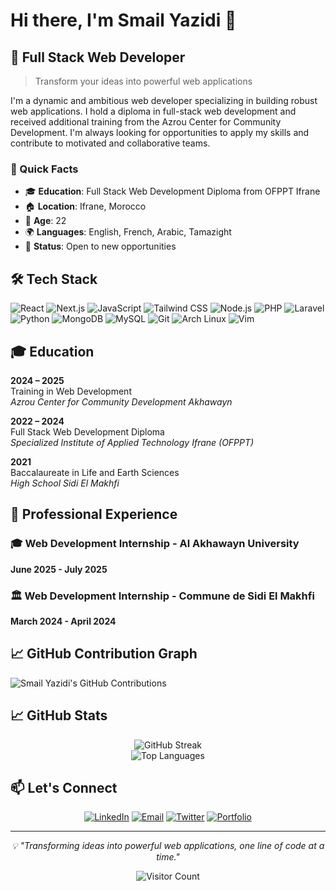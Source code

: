 # Hi there, I'm Smail Yazidi 👋

## 🚀 Full Stack Web Developer
> Transform your ideas into powerful web applications

I'm a dynamic and ambitious web developer specializing in building robust web applications. I hold a diploma in full-stack web development and received additional training from the Azrou Center for Community Development. I'm always looking for opportunities to apply my skills and contribute to motivated and collaborative teams.

### 🌟 Quick Facts
- 🎓 **Education**: Full Stack Web Development Diploma from OFPPT Ifrane
- 🏠 **Location**: Ifrane, Morocco
- 🎂 **Age**: 22
- 🌍 **Languages**: English, French, Arabic, Tamazight
- 💼 **Status**: Open to new opportunities

## 🛠️ Tech Stack

![React](https://img.shields.io/badge/React-20232A?style=for-the-badge&logo=react&logoColor=61DAFB)
![Next.js](https://img.shields.io/badge/Next.js-000000?style=for-the-badge&logo=next.js&logoColor=white)
![JavaScript](https://img.shields.io/badge/JavaScript-F7DF1E?style=for-the-badge&logo=javascript&logoColor=black)
![Tailwind CSS](https://img.shields.io/badge/Tailwind_CSS-38B2AC?style=for-the-badge&logo=tailwind-css&logoColor=white)
![Node.js](https://img.shields.io/badge/Node.js-43853D?style=for-the-badge&logo=node.js&logoColor=white)
![PHP](https://img.shields.io/badge/PHP-777BB4?style=for-the-badge&logo=php&logoColor=white)
![Laravel](https://img.shields.io/badge/Laravel-FF2D20?style=for-the-badge&logo=laravel&logoColor=white)
![Python](https://img.shields.io/badge/Python-3776AB?style=for-the-badge&logo=python&logoColor=white)
![MongoDB](https://img.shields.io/badge/MongoDB-4EA94B?style=for-the-badge&logo=mongodb&logoColor=white)
![MySQL](https://img.shields.io/badge/MySQL-00000F?style=for-the-badge&logo=mysql&logoColor=white)
![Git](https://img.shields.io/badge/Git-F05032?style=for-the-badge&logo=git&logoColor=white)
![Arch Linux](https://img.shields.io/badge/Arch_Linux-1793D1?style=for-the-badge&logo=arch-linux&logoColor=white)
![Vim](https://img.shields.io/badge/VIM-%2311AB00.svg?&style=for-the-badge&logo=vim&logoColor=white)

## 🎓 Education

**2024 – 2025**  
Training in Web Development  
*Azrou Center for Community Development Akhawayn*

**2022 – 2024**  
Full Stack Web Development Diploma  
*Specialized Institute of Applied Technology Ifrane (OFPPT)*

**2021**  
Baccalaureate in Life and Earth Sciences  
*High School Sidi El Makhfi*

## 💼 Professional Experience

### 🎓 Web Development Internship - Al Akhawayn University
**June 2025 - July 2025**

### 🏛️ Web Development Internship - Commune de Sidi El Makhfi
**March 2024 - April 2024**

## 📈 GitHub Contribution Graph

![Smail Yazidi's GitHub Contributions](https://github-readme-activity-graph.vercel.app/graph?username=Smail-Yazidi&theme=react-dark&hide_border=true)

## 📈 GitHub Stats

<div align="center">
  <img src="https://github-readme-streak-stats.herokuapp.com/?user=Smail-Yazidi&theme=radical" alt="GitHub Streak" />
</div>

<div align="center">
  <img src="https://github-readme-stats.vercel.app/api/top-langs/?username=Smail-Yazidi&layout=compact&theme=radical" alt="Top Languages" />
</div>

## 📫 Let's Connect

<div align="center">
  
[![LinkedIn](https://img.shields.io/badge/LinkedIn-0077B5?style=for-the-badge&logo=linkedin&logoColor=white)](https://linkedin.com/in/smail-yazidi/)
[![Email](https://img.shields.io/badge/Email-D14836?style=for-the-badge&logo=gmail&logoColor=white)](mailto:smail.yazidi.contact@gmail.com)
[![Twitter](https://img.shields.io/badge/Twitter-1DA1F2?style=for-the-badge&logo=twitter&logoColor=white)](https://x.com/smail_yazidi)
[![Portfolio](https://img.shields.io/badge/Portfolio-000000?style=for-the-badge&logo=vercel&logoColor=white)](https://smail-yazidi.vercel.app/)

</div>

---

<div align="center">
  <i>💡 "Transforming ideas into powerful web applications, one line of code at a time."</i>
</div>

<div align="center">
  
![Visitor Count](https://profile-counter.glitch.me/Smail-Yazidi/count.svg)

</div>
